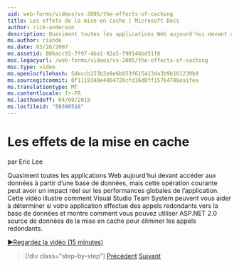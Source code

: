 ```yaml
---
uid: web-forms/videos/vs-2005/the-effects-of-caching
title: Les effets de la mise en cache | Microsoft Docs
author: rick-anderson
description: Quasiment toutes les applications Web aujourd'hui devant accéder aux données à partir d’une base de données, mais cette opération courante peut avoir un impact réel sur les performances globales de l’un...
ms.author: riande
ms.date: 03/26/2007
ms.assetid: 806acc93-7f97-4ba1-92a5-f90146bd51f8
msc.legacyurl: /web-forms/videos/vs-2005/the-effects-of-caching
msc.type: video
ms.openlocfilehash: 5deccb253b2e8e6b853f615413da3b9b161239b9
ms.sourcegitcommit: 0f1119340e4464720cfd16d0ff15764746ea1fea
ms.translationtype: MT
ms.contentlocale: fr-FR
ms.lasthandoff: 04/09/2019
ms.locfileid: "59380516"
---
```

# <a name="the-effects-of-caching"></a>Les effets de la mise en cache

par Eric Lee

Quasiment toutes les applications Web aujourd'hui devant accéder aux données à partir d’une base de données, mais cette opération courante peut avoir un impact réel sur les performances globales de l’application. Cette vidéo illustre comment Visual Studio Team System peuvent vous aider à déterminer si votre application effectue des appels redondants vers la base de données et montre comment vous pouvez utiliser ASP.NET 2.0 source de données de la mise en cache pour éliminer les appels redondants.

[&#9654;Regardez la vidéo (15 minutes)](https://channel9.msdn.com/Blogs/ASP-NET-Site-Videos/the-effects-of-caching)

> [!div class="step-by-step"]
> [Précédent](custom-extraction-rules-and-coded-web-tests.md)
> [Suivant](using-the-load-test-agent.md)
